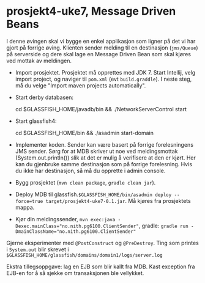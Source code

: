 prosjekt4-uke7, Message Driven Beans
==============

I denne øvingen skal vi bygge en enkel applikasjon som ligner på det vi har gjort på forrige øving. Klienten sender melding til en destinasjon (``jms/Queue``) på serverside og dere skal lage en Message Driven Bean som skal kjøres ved mottak av meldingen. 

* Import prosjektet. Prosjektet må opprettes med JDK 7. Start Intellij, velg import project, og naviger til ``pom.xml`` (evt ``build.graddle``). I neste steg, må du velge "Import maven projects automatically".

* Start derby databasen:


    cd $GLASSFISH_HOME/javadb/bin && ./NetworkServerControl start

* Start glassfish4:

    cd $GLASSFISH_HOME/bin && ./asadmin start-domain
    
*  Implementer koden. Sender kan være basert på forrige forelesningens JMS sender. Sørg for at MDB skriver ut noe ved meldingsmottak (System.out.println()) slik at det er mulig å verifisere at den er kjørt. Her kan du gjenbruke samme destinasjon som på forrige forelesning. Hvis du ikke har destinasjon, så må du opprette i admin console.

* Bygg prosjektet (``mvn clean package``, ``gradle clean jar``).

* Deploy MDB til glassfish.``$GLASSFISH_HOME/bin/asadmin deploy --force=true target/prosjekt4-uke7-0.1.jar``. Må kjøres fra prosjektets mappa.

* Kjør din meldingssender, ``mvn exec:java -Dexec.mainClass="no.nith.pg6100.ClientSender"``, gradle: ``gradle run -DmainClassName="no.nith.pg6100.ClientSender"``


Gjerne eksperimenter med ``@PostConstruct`` og ``@PreDestroy``. Ting som printes i ``System.out`` blir skrevet i ``$GLASSFISH_HOME/glassfish/domains/domain1/logs/server.log``

Ekstra tillegsoppgave: lag en EJB som blir kallt fra MDB. Kast exception fra EJB-en for å så sjekke om transaksjonen ble vellykket.
